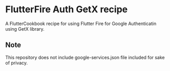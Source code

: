 # FlutterFire Auth GetX recipe 

A FlutterCookbook recipe for using Flutter Fire for Google Authenticatin using GetX library. 

## Note

This repository does not include google-services.json file included for sake of privacy. 
